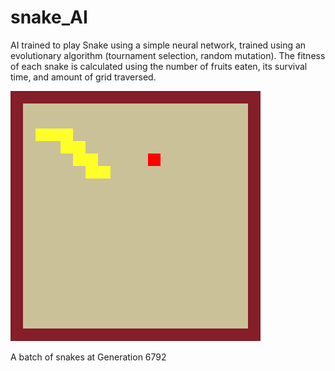 # snake_AI
AI trained to play Snake using a simple neural network, trained using an evolutionary algorithm (tournament selection, random mutation). The fitness of each snake is calculated using the number of fruits eaten, its survival time, and amount of grid traversed.

![](4kNjYYRqCZ.gif)

A batch of snakes at Generation 6792
